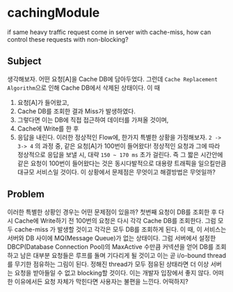 # cachingModule
if same heavy traffic request come in server with cache-miss, how can control these requests with non-blocking?

## Subject
생각해보자. 어떤 요청[A]을 Cache DB에 담아두었다. 그런데 `Cache Replacement Algorithm`으로 인해 Cache DB에서 삭제된 상태이다.
이 때 
1. 요청[A]가 들어왔고, 
2. Cache DB를 조회한 결과 Miss가 발생하였다. 
3. 그렇다면 이는 DB에 직접 접근하여 데이터를 가져올 것이며, 
4. Cache에 Write를 한 후 
5. 응답을 내린다.
이러한 정상적인 Flow에, 한가지 특별한 상황을 가정해보자. `2 -> 3-> 4` 의 과정 중, 같은 요청[A]가 100번이 들어왔다! 
정상적인 요청과 그에 따라 정상적으로 응답을 보낼 시, 대략 `150 ~ 170 ms` 초가 걸린다. 즉 그 짧은 시간안에 같은 요청이 100번이 들어왔다는 것은 동시다발적으로 대용량 트래픽을 일으킬만큼 대규모 서비스일 것이다. 이 상황에서 문제점은 무엇이고 해결방법은 무엇일까?

## Problem
이러한 특별한 상황인 경우는 어떤 문제점이 있을까? 첫번째 요청이 DB를 조회한 후 다시 Cache에 Write하기 전 100번의 요청은 다시 각각 Cache DB를 조회한다. 그럼 모두 cache-miss 가 발생할 것이고 각각은 모두 DB를 조회하게 된다. 이 때, 이 서비스는 서버와 DB 사이에 MQ(Message Queue)가 없는 상태이다. 그럼 서버에서 설정한 DBCP(Database Connection Pool)의 MaxActive 수만큼 커넥션을 얻어 DB를 조회하고 남은 대부분 요청들은 루프를 돌며 기다리게 될 것이고 이는 곧 i/o-bound thread를 무기한 점유하는 그림이 된다. 정해진 thread가 모두 점유된 상태라면 더 이상 서버는 요청을 받아들일 수 없고 blocking할 것이다. 이는 개발자 입장에서 좋지 않다. 어떠한 이유에서든 요청 자체가 막힌다면 사용자는 불편을 느낀다. 어떡하지? 
